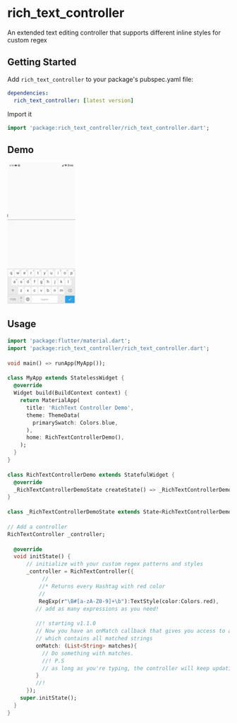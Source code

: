 # rich_text_controller

An extended text editing controller that supports different inline styles for custom regex

## Getting Started

Add `rich_text_controller` to your package's pubspec.yaml file:

```yml
dependencies:
  rich_text_controller: [latest version]
```

Import it

```dart
import 'package:rich_text_controller/rich_text_controller.dart';
```

## Demo

![](lib/demo.gif)

## Usage

```dart
import 'package:flutter/material.dart';
import 'package:rich_text_controller/rich_text_controller.dart';

void main() => runApp(MyApp());

class MyApp extends StatelessWidget {
  @override
  Widget build(BuildContext context) {
    return MaterialApp(
      title: 'RichText Controller Demo',
      theme: ThemeData(
        primarySwatch: Colors.blue,
      ),
      home: RichTextControllerDemo(),
    );
  }
}

class RichTextControllerDemo extends StatefulWidget {
  @override
  _RichTextControllerDemoState createState() => _RichTextControllerDemoState();
}

class _RichTextControllerDemoState extends State<RichTextControllerDemo> {

// Add a controller
RichTextController _controller;

  @override
  void initState() {
      // initialize with your custom regex patterns and styles
      _controller = RichTextController({
           //
          //* Returns every Hashtag with red color
          //
          RegExp(r"\B#[a-zA-Z0-9]+\b"):TextStyle(color:Colors.red),
         // add as many expressions as you need!

         //! starting v1.1.0
         // Now you have an onMatch callback that gives you access to a List<String>
         // which contains all matched strings
         onMatch: (List<String> matches){
           // Do something with matches.
           //! P.S
           // as long as you're typing, the controller will keep updating the list.
         }
         //!
      });
    super.initState();
  }
}
```
